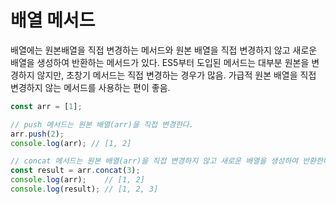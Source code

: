 # 배열 메서드

배열에는 원본배열을 직접 변경하는 메서드와 원본 배열을 직접 변경하지 않고 새로운 배열을 생성하여 반환하는 메서드가 있다. 
ES5부터 도입된 메서드는 대부분 원본을 변경하지 않지만, 초창기 메서드는 직접 변경하는 경우가 많음. 
가급적 원본 배열을 직접 변경하지 않는 메서드를 사용하는 편이 좋음. 
```js
const arr = [1];

// push 메서드는 원본 배열(arr)을 직접 변경한다.
arr.push(2);
console.log(arr); // [1, 2]

// concat 메서드는 원본 배열(arr)을 직접 변경하지 않고 새로운 배열을 생성하여 반환한다.
const result = arr.concat(3);
console.log(arr);    // [1, 2]
console.log(result); // [1, 2, 3]
```